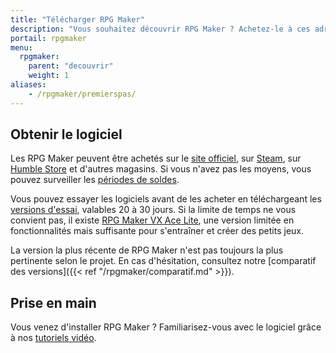 ```yaml
---
title: "Télécharger RPG Maker"
description: "Vous souhaitez découvrir RPG Maker ? Achetez-le à ces adresses puis apprenez à faire un premier jeu avec nos vidéos."
portail: rpgmaker
menu:
  rpgmaker:
    parent: "decouvrir"
    weight: 1
aliases:
    - /rpgmaker/premierspas/
---
```


## Obtenir le logiciel

Les RPG Maker peuvent être achetés sur le [site officiel](http://www.rpgmakerweb.com/products), sur [Steam](http://store.steampowered.com/search/?term=RPG+Maker), sur [Humble Store](https://www.humblebundle.com/store/search?sort=bestselling&search=RPG%20Maker) et d'autres magasins. Si vous n'avez pas les moyens, vous pouvez surveiller les [périodes de soldes](https://isthereanydeal.com/game/rpgmakermv/history/).

Vous pouvez essayer les logiciels avant de les acheter en téléchargeant les [versions d'essai](http://www.rpgmakerweb.com/download/free-trials), valables 20 à 30 jours. Si la limite de temps ne vous convient pas, il existe [RPG Maker VX Ace Lite](http://store.steampowered.com/app/224280/RPG_Maker_VX_Ace_Lite/), une version limitée en fonctionnalités mais suffisante pour s'entraîner et créer des petits jeux.

La version la plus récente de RPG Maker n'est pas toujours la plus pertinente selon le projet. En cas d'hésitation, consultez notre [comparatif des versions]({{< ref "/rpgmaker/comparatif.md" >}}).

## Prise en main

Vous venez d'installer RPG Maker ? Familiarisez-vous avec le logiciel grâce à nos [tutoriels vidéo](https://www.youtube.com/playlist?list=PLHKUrXMrDS5ttOdEh5tNuEi96Vv--TVLE).
